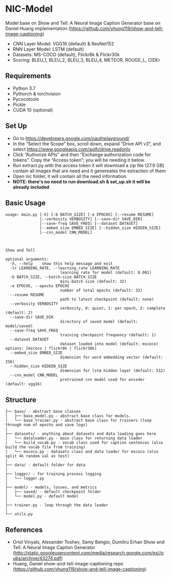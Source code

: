 # NIC-Model

Model base on Show and Tell: A Neural Image Caption Generator base on Daniel Huang implementation (https://github.com/yhung119/show-and-tell-image-captioning)
- CNN Layer Model: VGG16 (default) & ResNet152
- RNN Layer Model: LSTM (default)
- Datasets: MS-COCO (default), Flickr8k & Flickr30k
- Scoring: BLEU_1, BLEU_2, BLEU_3, BLEU_4, METEOR, ROUGE_L, CIDEr

## Requirements
- Python 3.7
- Pythorch & torchvision
- Pycocotools
- Pickle
- CUDA 10 (optional)

## Set Up
- Go to https://developers.google.com/oauthplayground/
- In the “Select the Scope” box, scroll down, expand “Drive API v3”, and select https://www.googleapis.com/auth/drive.readonly
- Click “Authorize APIs” and then “Exchange authorization code for tokens”. Copy the “Access token”; you will be needing it below.
- Run extract.py with the access token it will download a zip file (27.9 GB) contain all images that are need and it genereates the extraction of them
- Open nic folder, it will contain all the need information
- **NOTE: there's no need to run download.sh & set_up.sh it will be already included**

## Basic Usage
```
usage: main.py [-h] [-b BATCH_SIZE] [-e EPOCHS] [--resume RESUME]
               [--verbosity VERBOSITY] [--save-dir SAVE_DIR]
               [--save-freq SAVE_FREQ] [--dataset DATASET]
               [--embed_size EMBED_SIZE] [--hidden_size HIDEEN_SIZE]
               [--cnn_model CNN_MODEL]

               

Show and Tell

optional arguments:
  -h, --help    show this help message and exit
  -lr LEARNING_RATE, --learning_rate LEARNING_RATE
                        learning rate for model (default: 0.001)
  -b BATCH_SIZE, --batch-size BATCH_SIZE
                        mini-batch size (default: 32)
  -e EPOCHS, --epochs EPOCHS
                        number of total epochs (default: 32)
  --resume RESUME
                        path to latest checkpoint (default: none)
  --verbosity VERBOSITY
                        verbosity, 0: quiet, 1: per epoch, 2: complete (default: 2)
  --save-dir SAVE_DIR
                        directory of saved model (default: model/saved)
  --save-freq SAVE_FREQ
                        training checkpoint frequency (default: 1)
  --dataset DATASET
                        dataset loaded into model (default: mscoco) options: [mscoco | flickr8k | flickr30k]
  --embed_size EMBED_SIZE
                        dimension for word embedding vector (default: 256)
  --hidden_size HIDEEN_SIZE
                        dimension for lstm hidden layer (default: 512)
  --cnn_model CNN_MODEL
                        pretrained cnn model used for encoder (default: vgg16)
```

## Structure
```
├── base/ - abstract base classes
│   ├── base_model.py - abstract base class for models.
│   └── base_trainer.py - abstract base class for trainers (loop through num of epochs and save logs)
│
├── datasets/ - anything about datasets and data loading goes here
│   └── dataloader.py - main class for returning data loader
|   └── build_vocab.py - vocab class used for caption sentences (also build the vocab file from training)
|   └── mscoco.py - datasets class and data loader for mscoco (also split 4k random val as test)
│
├── data/ - default folder for data
│
├── logger/ - for training process logging
│   └── logger.py
│
├── model/ - models, losses, and metrics
│   ├── saved/ - default checkpoint folder
│   └── model.py - default model
│
├── trainer.py - loop through the data loader 
│
└── utils.py

```

## References

* Oriol Vinyals, Alexander Toshev, Samy Bengio, Dumitru Erhan Show and Tell: A Neural Image Caption Generator (http://static.googleusercontent.com/media/research.google.com/es//pubs/archive/43274.pdf)
* Huang, Daniel show-and-tell-image-captioning repo (https://github.com/yhung119/show-and-tell-image-captioning)
